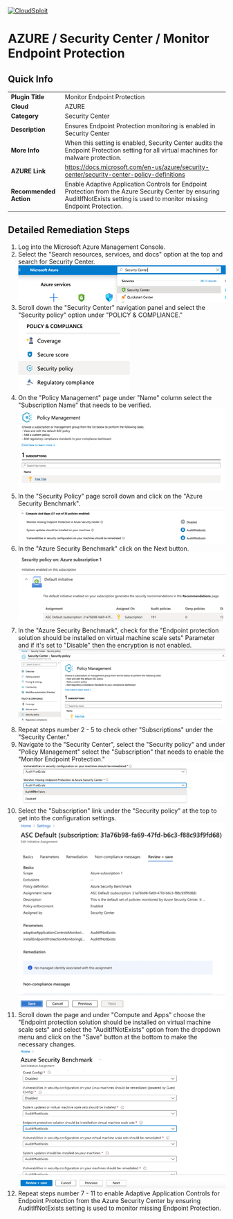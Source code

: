 [![CloudSploit](https://cloudsploit.com/img/logo-new-big-text-100.png "CloudSploit")](https://cloudsploit.com)

# AZURE / Security Center / Monitor Endpoint Protection

## Quick Info

| | |
|-|-|
| **Plugin Title** | Monitor Endpoint Protection |
| **Cloud** | AZURE |
| **Category** | Security Center |
| **Description** | Ensures Endpoint Protection monitoring is enabled in Security Center |
| **More Info** | When this setting is enabled, Security Center audits the Endpoint Protection setting for all virtual machines for malware protection. |
| **AZURE Link** | https://docs.microsoft.com/en-us/azure/security-center/security-center-policy-definitions |
| **Recommended Action** | Enable Adaptive Application Controls for Endpoint Protection from the Azure Security Center by ensuring AuditIfNotExists setting is used to monitor missing Endpoint Protection. |

## Detailed Remediation Steps

1. Log into the Microsoft Azure Management Console.
2. Select the "Search resources, services, and docs" option at the top and search for Security Center. </br> <img src="/resources/azure/securitycenter/monitor-endpoint-protection/step2.png"/>
3. Scroll down the "Security Center" navigation panel and select the "Security policy" option under "POLICY & COMPLIANCE."</br> <img src="/resources/azure/securitycenter/monitor-endpoint-protection/step3.png"/>
4. On the "Policy Management" page under "Name" column select the "Subscription Name" that needs to be verified.</br> <img src="/resources/azure/securitycenter/monitor-endpoint-protection/step4.png"/>
5. In the "Security Policy" page scroll down and click on the "Azure Security Benchmark".</br> <img src="/resources/azure/securitycenter/monitor-endpoint-protection/step5.png"/>
6. In the "Azure Security Benchmark" click on the Next button.</br> <img src="/resources/azure/securitycenter/monitor-endpoint-protection/step6.png"/>
7. In the "Azure Security Benchmark", check for the "Endpoint protection solution should be installed on virtual machine scale sets" Parameter and if it's set to "Disable" then the encryption is not enabled.</br> <img src="/resources/azure/securitycenter/monitor-endpoint-protection/step7.png"/>
8. Repeat steps number 2 - 5 to check other "Subscriptions" under the "Security Center."</br>
9. Navigate to the "Security Center", select the "Security policy" and under "Policy Management" select the "Subscription" that needs to enable the "Monitor Endpoint Protection."</br> <img src="/resources/azure/securitycenter/monitor-endpoint-protection/step9.png"/>
10. Select the "Subscription" link under the "Security policy" at the top to get into the configuration settings. </br> <img src="/resources/azure/securitycenter/monitor-endpoint-protection/step10.png"/>
11. Scroll down the page and under "Compute and Apps" choose the "Endpoint protection solution should be installed on virtual machine scale sets" and select the "AuditIfNotExists" option from the dropdown menu and click on the "Save" button at the bottom to make the necessary changes.</br> <img src="/resources/azure/securitycenter/monitor-endpoint-protection/step11.png"/>
12. Repeat steps number 7 - 11 to enable Adaptive Application Controls for Endpoint Protection from the Azure Security Center by ensuring AuditIfNotExists setting is used to monitor missing Endpoint Protection.</br>

